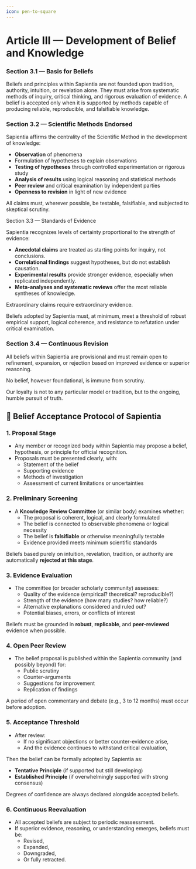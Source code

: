 ```yaml
---
icon: pen-to-square
---
```


# Article III — Development of Belief and Knowledge

### Section 3.1 — Basis for Beliefs

Beliefs and principles within Sapientia are not founded upon tradition, authority, intuition, or revelation alone. They must arise from systematic methods of inquiry, critical thinking, and rigorous evaluation of evidence. A belief is accepted only when it is supported by methods capable of producing reliable, reproducible, and falsifiable knowledge.

### Section 3.2 — Scientific Methods Endorsed

Sapientia affirms the centrality of the Scientific Method in the development of knowledge:

* **Observation** of phenomena
* Formulation of hypotheses to explain observations
* **Testing of hypotheses** through controlled experimentation or rigorous study
* **Analysis of results** using logical reasoning and statistical methods
* **Peer review** and critical examination by independent parties
* **Openness to revision** in light of new evidence

All claims must, wherever possible, be testable, falsifiable, and subjected to skeptical scrutiny.

Section 3.3 — Standards of Evidence

Sapientia recognizes levels of certainty proportional to the strength of evidence:

* **Anecdotal claims** are treated as starting points for inquiry, not conclusions.
* **Correlational findings** suggest hypotheses, but do not establish causation.
* **Experimental results** provide stronger evidence, especially when replicated independently.
* **Meta-analyses and systematic reviews** offer the most reliable syntheses of knowledge.

Extraordinary claims require extraordinary evidence.

Beliefs adopted by Sapientia must, at minimum, meet a threshold of robust empirical support, logical coherence, and resistance to refutation under critical examination.

### Section 3.4 — Continuous Revision

All beliefs within Sapientia are provisional and must remain open to refinement, expansion, or rejection based on improved evidence or superior reasoning.

No belief, however foundational, is immune from scrutiny.

Our loyalty is not to any particular model or tradition, but to the ongoing, humble pursuit of truth.

## 📜 Belief Acceptance Protocol of Sapientia

### 1. Proposal Stage

* Any member or recognized body within Sapientia may propose a belief, hypothesis, or principle for official recognition.
* Proposals must be presented clearly, with:
  * Statement of the belief
  * Supporting evidence
  * Methods of investigation
  * Assessment of current limitations or uncertainties

### 2. Preliminary Screening

* A **Knowledge Review Committee** (or similar body) examines whether:
  * The proposal is coherent, logical, and clearly formulated
  * The belief is connected to observable phenomena or logical necessity
  * The belief is **falsifiable** or otherwise meaningfully testable
  * Evidence provided meets minimum scientific standards

Beliefs based purely on intuition, revelation, tradition, or authority are automatically **rejected at this stage**.

### 3. Evidence Evaluation

* The committee (or broader scholarly community) assesses:
  * Quality of the evidence (empirical? theoretical? reproducible?)
  * Strength of the evidence (how many studies? how reliable?)
  * Alternative explanations considered and ruled out?
  * Potential biases, errors, or conflicts of interest

Beliefs must be grounded in **robust**, **replicable**, and **peer-reviewed** evidence when possible.

### 4. Open Peer Review

* The belief proposal is published within the Sapientia community (and possibly beyond) for:
  * Public scrutiny
  * Counter-arguments
  * Suggestions for improvement
  * Replication of findings

A period of open commentary and debate (e.g., 3 to 12 months) must occur before adoption.

### 5. Acceptance Threshold

* After review:
  * If no significant objections or better counter-evidence arise,
  * And the evidence continues to withstand critical evaluation,

Then the belief can be formally adopted by Sapientia as:

* **Tentative Principle** (if supported but still developing)
* **Established Principle** (if overwhelmingly supported with strong consensus)

Degrees of confidence are always declared alongside accepted beliefs.

### 6. Continuous Reevaluation

* All accepted beliefs are subject to periodic reassessment.
* If superior evidence, reasoning, or understanding emerges, beliefs must be:
  * Revised,
  * Expanded,
  * Downgraded,
  * Or fully retracted.
